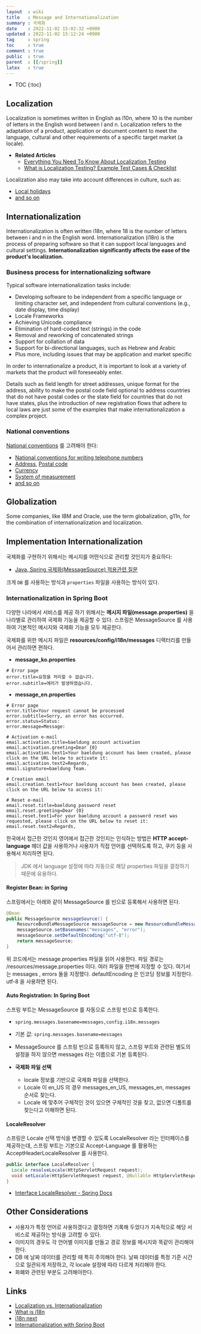 ```yaml
---
layout  : wiki
title   : Message and Internationalization 
summary : 국제화
date    : 2022-11-02 15:02:32 +0900
updated : 2022-11-02 15:12:24 +0900
tag     : spring
toc     : true
comment : true
public  : true
parent  : [[/spring]]
latex   : true
---
```

* TOC
{:toc}

## Localization

Localization is sometimes written in English as l10n, where 10 is the number of letters in the English word between l and n. 
Localization refers to the adaptation of a product, application or document content to meet the language, cultural and other requirements of a specific target market (a locale).

- __Related Articles__
  - [Everything You Need To Know About Localization Testing](https://thesolitarywriter.com/2016/06/everything-localization-testing.html/)
  - [What is Localization Testing? Example Test Cases & Checklist](https://www.guru99.com/localization-testing.html)

Localization also may take into account differences in culture, such as:
- [Local holidays](https://en.wikipedia.org/wiki/Personal_name)
- [and so on](https://en.wikipedia.org/wiki/Internationalization_and_localization)

## Internationalization

Internationalization is often written i18n, where 18 is the number of letters between i and n in the English word. 
Internationalization (i18n) is the process of preparing software so that it can support local languages and cultural settings. __Internationalization significantly affects the ease of the product's localization.__

### Business process for internationalizing software

Typical software internationalization tasks include:

- Developing software to be independent from a specific language or limiting character set, and independent from cultural conventions (e.g., date display, time display)
- Locale Frameworks 
- Achieving Unicode compliance 
- Elimination of hard-coded text (strings) in the code 
- Removal and reworking of concatenated strings 
- Support for collation of data 
- Support for bi-directional languages, such as Hebrew and Arabic 
- Plus more, including issues that may be application and market specific

In order to internationalize a product, it is important to look at a variety of markets that the product will foreseeably enter.

Details such as field length for street addresses, unique format for the address, ability to make the postal code field optional to address countries that do not have postal codes or the state field for countries that do not have states, plus the introduction of new registration flows that adhere to local laws are just some of the examples that make internationalization a complex project.

### National conventions

[National conventions](https://en.wikipedia.org/wiki/Internationalization_and_localization) 를 고려해야 한다:
- [National conventions for writing telephone numbers](https://en.wikipedia.org/wiki/National_conventions_for_writing_telephone_numbers)
- [Address](https://en.wikipedia.org/wiki/Address#Mailing_address_format_by_country), [Postal code](https://en.wikipedia.org/wiki/Postal_code)
- [Currency](https://en.wikipedia.org/wiki/Currency)
- [System of measurement](https://en.wikipedia.org/wiki/System_of_measurement)
- [and so on](https://en.wikipedia.org/wiki/Internationalization_and_localization)

## Globalization

Some companies, like IBM and Oracle, use the term globalization, g11n, for the combination of internationalization and localization.

## Implementation Internationalization 

국제화를 구현하기 위해서는 메시지를 어떤식으로 관리할 것인지가 중요하다:
- [Java, Spring 국제화(MessageSource) 적용관련 질문](https://www.slipp.net/questions/530)

크게 `DB` 를 사용하는 방식과 `properties` 파일을 사용하는 방식이 있다.

### Internationalization in Spring Boot

다양한 나라에서 서비스를 제공 하기 위해서는 __메시지 파일(message.properties)__ 을 나라별로 관리하여 국제화 기능을 제공할 수 있다. 스프링은 MessageSource 를 사용하여 기본적인 메시지와 국제화 기능을 모두 제공한다.

국제화를 위한 메시지 파일은 __resources/config/i18n/messages__ 디렉터리를 만들어서 관리하면 편하다.

- __message_ko.properties__

```properties
# Error page
error.title=요청을 처리할 수 없습니다.
error.subtitle=에러가 발생하였습니다.
```

- __message_en.properties__

```properties
# Error page
error.title=Your request cannot be processed
error.subtitle=Sorry, an error has occurred.
error.status=Status:
error.message=Message:

# Activation e-mail
email.activation.title=baeldung account activation
email.activation.greeting=Dear {0}
email.activation.text1=Your baeldung account has been created, please click on the URL below to activate it:
email.activation.text2=Regards,
email.signature=baeldung Team.

# Creation email
email.creation.text1=Your baeldung account has been created, please click on the URL below to access it:

# Reset e-mail
email.reset.title=baeldung password reset
email.reset.greeting=Dear {0}
email.reset.text1=For your baeldung account a password reset was requested, please click on the URL below to reset it:
email.reset.text2=Regards,
```

한국에서 접근한 것인지 영어에서 접근한 것인지는 인식하는 방법은 __HTTP accept-language__ 헤더 값을 사용하거나 사용자가 직접 언어를 선택하도록 하고, 쿠키 등을 사용해서 처리하면 된다.

> JDK 에서 language 설정에 따라 자동으로 해당 properties 파일을 결정하기 때문에 유용하다.

#### Register Bean: in Spring

스프링에서는 아래와 같이 MessageSource 를 빈으로 등록해서 사용하면 된다.

```java
@Bean
public MessageSource messageSource() {
	ResourceBundleMessageSource messageSource = new ResourceBundleMessageSource();
	messageSource.setBasenames("messages", "error"); 
	messageSource.setDefaultEncoding("utf-8");
	return messageSource;
}
```

위 코드에서는 message.properties 파일을 읽어 사용한다. 파일 경로는 /resources/message.properties 이다. 여러 파일을 한번에 지정할 수 있다. 여기서는 messages , errors 둘을 지정했다. defaultEncoding 은 인코딩 정보를 지정한다. utf-8 을 사용하면 된다.

#### Auto Registration: In Spring Boot

스프링 부트는 MessageSource 를 자동으로 스프링 빈으로 등록한다.

- `spring.messages.basename=messages,config.i18n.messages`
- 기본 값: `spring.messages.basename=messages`
- MessageSource 를 스프링 빈으로 등록하지 않고, 스프링 부트와 관련된 별도의 설정을 하지 않으면 messages 라는 이름으로 기본 등록된다.

- __국제화 파일 선택__
  - locale 정보를 기반으로 국제화 파일을 선택한다. 
  - Locale 이 en_US 의 경우 messages_en_US, messages_en, messages 순서로 찾는다. 
  - Locale 에 맞추어 구체적인 것이 있으면 구체적인 것을 찾고, 없으면 디폴트를 찾는다고 이해하면 된다.

#### LocaleResolver

스프링은 Locale 선택 방식을 변경할 수 있도록 LocaleResolver 라는 인터페이스를 제공하는데, 스프링 부트는 기본으로 Accept-Language 를 활용하는 AcceptHeaderLocaleResolver 를 사용한다.

```java
public interface LocaleResolver {
  Locale resolveLocale(HttpServletRequest request);
  void setLocale(HttpServletRequest request, @Nullable HttpServletResponse response, @Nullable Locale locale);
}
```

- [Interface LocaleResolver - Spring Docs](https://docs.spring.io/spring-framework/docs/current/javadoc-api/org/springframework/web/servlet/LocaleResolver.html)

## Other Considerations

- 사용자가 특정 언어로 사용하겠다고 결정하면 기록해 두었다가 지속적으로 해당 서비스로 제공하는 방식을 고려할 수 있다.
- 이미지의 경우도 각 언어별 이미지를 만들고 경로 정보를 메시지와 똑같이 관리해야 한다. 
- DB 에 날짜 데이터를 관리할 때 특히 주의해야 한다. 날짜 데이터를 특정 기준 시간으로 일관되게 저장하고, 각 locale 설정에 따라 다르게 처리해야 한다. 
- 화폐와 관련된 부분도 고려해야한다.

## Links

- [Localization vs. Internationalization](https://web.archive.org/web/20160403134943/http://www.w3.org/International/questions/qa-i18n/)
- [What is i18n](https://lingoport.com/what-is-i18n/)
- [i18n next](https://www.i18next.com/)
- [Internationalization with Spring Boot](https://springframework.guru/internationalization-with-spring-boot/)